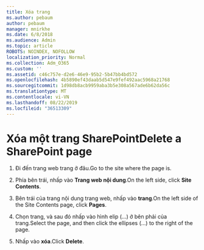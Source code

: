 ```yaml
---
title: Xóa trang
ms.author: pebaum
author: pebaum
manager: mnirkhe
ms.date: 6/8/2018
ms.audience: Admin
ms.topic: article
ROBOTS: NOINDEX, NOFOLLOW
localization_priority: Normal
ms.collection: Adm_O365
ms.custom: ''
ms.assetid: c46c757e-d2e6-46e9-95b2-5b47bb4bd572
ms.openlocfilehash: 4b5890ef43daab5d547e9fef492aac5968a21768
ms.sourcegitcommit: 1d98db8acb9959aba3b5e308a567ade6b62da56c
ms.translationtype: MT
ms.contentlocale: vi-VN
ms.lasthandoff: 08/22/2019
ms.locfileid: "36513309"
---
```

# <a name="delete-a-sharepoint-page"></a><span data-ttu-id="9c279-102">Xóa một trang SharePoint</span><span class="sxs-lookup"><span data-stu-id="9c279-102">Delete a SharePoint page</span></span>

1. <span data-ttu-id="9c279-103">Đi đến trang web trang ở đâu.</span><span class="sxs-lookup"><span data-stu-id="9c279-103">Go to the site where the page is.</span></span>
    
2. <span data-ttu-id="9c279-104">Phía bên trái, nhấp vào **Trang web nội dung**.</span><span class="sxs-lookup"><span data-stu-id="9c279-104">On the left side, click **Site Contents**.</span></span>
    
3. <span data-ttu-id="9c279-105">Bên trái của trang nội dung trang web, nhấp vào **trang**.</span><span class="sxs-lookup"><span data-stu-id="9c279-105">On the left side of the Site Contents page, click **Pages**.</span></span>
    
4. <span data-ttu-id="9c279-106">Chọn trang, và sau đó nhấp vào hình elip (...) ở bên phải của trang.</span><span class="sxs-lookup"><span data-stu-id="9c279-106">Select the page, and then click the ellipses (...) to the right of the page.</span></span>
    
5. <span data-ttu-id="9c279-107">Nhấp vào **xóa**.</span><span class="sxs-lookup"><span data-stu-id="9c279-107">Click **Delete**.</span></span>
    

